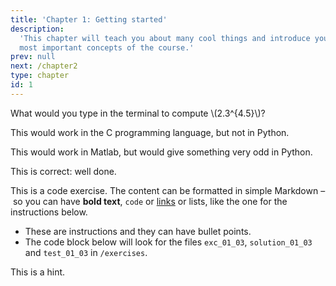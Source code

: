 ```yaml
---
title: 'Chapter 1: Getting started'
description:
  'This chapter will teach you about many cool things and introduce you to the
  most important concepts of the course.'
prev: null
next: /chapter2
type: chapter
id: 1
---
```


<exercise id="1" title="Introduction" type="slides">

<slides source="chapter1_01_introduction">
</slides>

</exercise>

<exercise id="2" title="Getting Started">

What would you type in the terminal to compute \\(2.3^{4.5}\\)?

<choice id="ch1_q1">

<opt text="<code>pow(2.3, 4.5)</code>">

This would work in the C programming language, but not in Python.

</opt>
<opt text="<code>2.3^4.5</code>">

This would work in Matlab, but would give something very odd in Python.

</opt>
<opt text="<code>2.3**4.5</code>" correct="true">

This is correct: well done.

</opt>

</choice>

</exercise>

<exercise id="3" title="First steps">

This is a code exercise. The content can be formatted in simple Markdown – so
you can have **bold text**, `code` or [links](https://spacy.io) or lists, like
the one for the instructions below.

- These are instructions and they can have bullet points.
- The code block below will look for the files `exc_01_03`, `solution_01_03` and
  `test_01_03` in `/exercises`.

<codeblock id="01_03">

This is a hint.

</codeblock>

</exercise>
